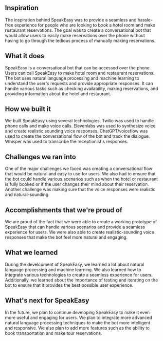 ## Inspiration
The inspiration behind SpeakEasy was to provide a seamless and hassle-free experience for people who are looking to book a hotel room and make restaurant reservations. The goal was to create a conversational bot that would allow users to easily make reservations over the phone without having to go through the tedious process of manually making reservations.

## What it does
SpeakEasy is a conversational bot that can be accessed over the phone. Users can call SpeakEasy to make hotel room and restaurant reservations. The bot uses natural language processing and machine learning to understand the user's requests and provide appropriate responses. It can handle various tasks such as checking availability, making reservations, and providing information about the hotel and restaurant.

## How we built it
We built SpeakEasy using several technologies. Twilio was used to handle phone calls and make voice calls. Elevenlabs was used to synthesize voice and create realistic sounding voice responses. ChatGPT/voiceflow was used to create the conversational flow of the bot and track the dialogue. Whisper was used to transcribe the receptionist's responses.

## Challenges we ran into
One of the major challenges we faced was creating a conversational flow that would be natural and easy to use for users. We also had to ensure that the bot could handle various scenarios such as when the hotel or restaurant is fully booked or if the user changes their mind about their reservation. Another challenge was making sure that the voice responses were realistic and natural-sounding.

## Accomplishments that we're proud of
We are proud of the fact that we were able to create a working prototype of SpeakEasy that can handle various scenarios and provide a seamless experience for users. We were also able to create realistic-sounding voice responses that make the bot feel more natural and engaging.

## What we learned
During the development of SpeakEasy, we learned a lot about natural language processing and machine learning. We also learned how to integrate various technologies to create a seamless experience for users. Additionally, we learned about the importance of testing and iterating on the bot to ensure that it provides the best possible user experience.

## What's next for SpeakEasy
In the future, we plan to continue developing SpeakEasy to make it even more useful and engaging for users. We plan to integrate more advanced natural language processing techniques to make the bot more intelligent and responsive. We also plan to add more features such as the ability to book transportation and make tour reservations.
